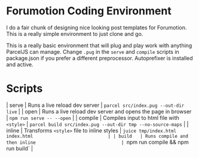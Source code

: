 # Forumotion Coding Environment

I do a fair chunk of designing nice looking post templates for Forumotion. This is a really simple environment to just clone and go.

This is a really basic environment that will plug and play work with anything ParcelJS can manage. Change `.pug` in the `serve` and `compile` scripts in package.json if you prefer a different preprocessor. Autoprefixer is installed and active.

# Scripts

| serve   | Runs a live reload dev server                               | `parcel src/index.pug --out-dir live`                       |
| open    | Runs a live reload dev server and opens the page in browser | `npm run serve -- --open`                                   |
| compile | Compiles input to html file with `<style>`                  | `parcel build src/index.pug --out-dir tmp --no-source-maps` |
| inline  | Transforms `<style>` file to inline styles                  | `juice tmp/index.html index.html                            |
| build   | Runs compile and then inline                                | `npm run compile && npm run build`                          |

